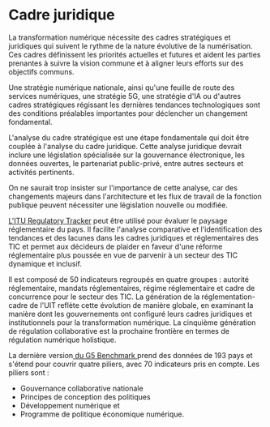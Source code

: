# Cadre juridique

La transformation numérique nécessite des cadres stratégiques et juridiques qui suivent le rythme de la nature évolutive de la numérisation. Ces cadres définissent les priorités actuelles et futures et aident les parties prenantes à suivre la vision commune et à aligner leurs efforts sur des objectifs communs.

Une stratégie numérique nationale, ainsi qu'une feuille de route des services numériques, une stratégie 5G, une stratégie d'IA ou d'autres cadres stratégiques régissant les dernières tendances technologiques sont des conditions préalables importantes pour déclencher un changement fondamental.

L'analyse du cadre stratégique est une étape fondamentale qui doit être couplée à l'analyse du cadre juridique. Cette analyse juridique devrait inclure une législation spécialisée sur la gouvernance électronique, les données ouvertes, le partenariat public-privé, entre autres secteurs et activités pertinents.

On ne saurait trop insister sur l'importance de cette analyse, car des changements majeurs dans l'architecture et les flux de travail de la fonction publique peuvent nécessiter une législation nouvelle ou modifiée.

[L'ITU Regulatory Tracker](https://app.gen5.digital/tracker/metrics?\_gl=1\*7u4bar\*\_ga\*Nzc3MjQyMjY0LjE2NjExNTg4NTc.\*\_ga\_27GW57NRWK\*MTY2MTE5NzYxNy4xLjEuMTY2MTE5ODMyNi4wLjAuMA..&\_ga=2.43585701.1217164096.1661158857-777242264.1661158857) peut être utilisé pour évaluer le paysage réglementaire du pays. Il facilite l'analyse comparative et l'identification des tendances et des lacunes dans les cadres juridiques et réglementaires des TIC et permet aux décideurs de plaider en faveur d'une réforme réglementaire plus poussée en vue de parvenir à un secteur des TIC dynamique et inclusif.

Il est composé de 50 indicateurs regroupés en quatre groupes : autorité réglementaire, mandats réglementaires, régime réglementaire et cadre de concurrence pour le secteur des TIC. La génération de la réglementation-cadre de l'UIT reflète cette évolution de manière globale, en examinant la manière dont les gouvernements ont configuré leurs cadres juridiques et institutionnels pour la transformation numérique. La cinquième génération de régulation collaborative est la prochaine frontière en termes de régulation numérique holistique.

La dernière version[ du G5 Benchmark ](https://app.gen5.digital/benchmark/about)prend des données de 193 pays et s'étend pour couvrir quatre piliers, avec 70 indicateurs pris en compte. Les piliers sont :

* Gouvernance collaborative nationale&#x20;
* Principes de conception des politiques
* Développement numérique et&#x20;
* Programme de politique économique numérique.
